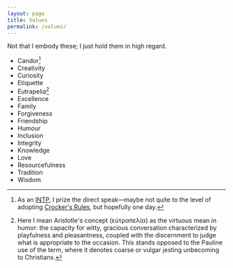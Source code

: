 ```yaml
---
layout: page
title: Values
permalink: /values/
---
```

Not that I embody these; I just hold them in high regard.
- Candor[^1]
- Creativity
- Curiosity
- Etiquette
- Eutrapelia[^2]
- Excellence
- Family
- Forgiveness
- Friendship
- Humour
- Inclusion
- Integrity
- Knowledge
- Love
- Resourcefulness
- Tradition
- Wisdom

[^1]: As an [INTP](/personality.html), I prize the direct speak—maybe not quite to the level of adopting [Crocker's Rules](http://sl4.org/crocker.html), but hopefully one day.

[^2]: Here I mean Aristotle's concept (εὐτραπελία) as the virtuous mean in humor: the capacity for witty, gracious conversation characterized by playfulness and pleasantness, coupled with the discernment to judge what is appropriate to the occasion. This stands opposed to the Pauline use of the term, where it denotes coarse or vulgar jesting unbecoming to Christians.